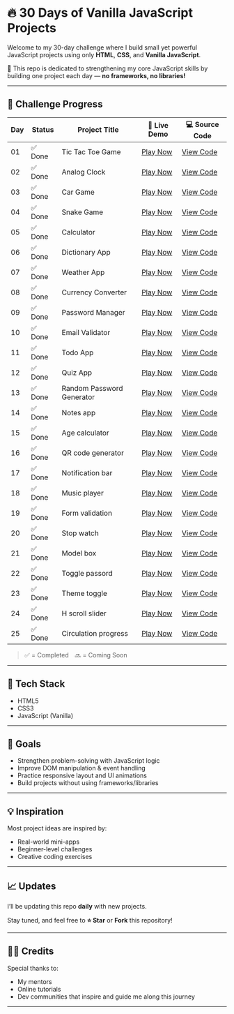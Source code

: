 # 🔥 30 Days of Vanilla JavaScript Projects

Welcome to my 30-day challenge where I build small yet powerful JavaScript projects using only **HTML**, **CSS**, and **Vanilla JavaScript**.

🚀 This repo is dedicated to strengthening my core JavaScript skills by building one project each day — **no frameworks, no libraries!**

---

## 📅 Challenge Progress

| Day | Status  | Project Title              | 🔗 Live Demo                                               | 💻 Source Code                                                             |
| --- | ------- | -------------------------- | ---------------------------------------------------------- | -------------------------------------------------------------------------- |
| 01  | ✅ Done | Tic Tac Toe Game           | [Play Now](https://malik-tic-tac-toe.vercel.app/)          | [View Code](01-tic-tac-toe-project)                                        |
| 02  | ✅ Done | Analog Clock               | [Play Now](https://malik-analog-clock.vercel.app/)         | [View Code](02-clock-project)                                              |
| 03  | ✅ Done | Car Game                   | [Play Now](https://malik-car-game.vercel.app/)             | [View Code](03-car-game-project)                                           |
| 04  | ✅ Done | Snake Game                 | [Play Now](https://malik-snake-game.vercel.app/)           | [View Code](https://github.com/malika34/Snake-game-js-project)             |
| 05  | ✅ Done | Calculator                 | [Play Now](https://malik-calculator.vercel.app/)           | [View Code](https://github.com/malika34/Calculator-js-project)             |
| 06  | ✅ Done | Dictionary App             | [Play Now](https://malik-dictionary-app.vercel.app/)       | [View Code](https://github.com/malika34/dictionary-app-js-project)         |
| 07  | ✅ Done | Weather App                | [Play Now](https://malik-weather-app.vercel.app/)          | [View Code](https://github.com/malika34/Weather-app-js-project)            |
| 08  | ✅ Done | Currency Converter         | [Play Now](https://malik-currency-converter.vercel.app/)   | [View Code](https://github.com/malika34/Currency-converter-js-project)     |
| 09  | ✅ Done | Password Manager           | [Play Now](https://malik-password-manager.vercel.app/)     | [View Code](https://github.com/malika34/Password-manager-js-project)       |
| 10  | ✅ Done | Email Validator            | [Play Now](https://malik-email-validator.vercel.app/)      | [View Code](https://github.com/malika34/Email-validator-js-project)        |
| 11  | ✅ Done | Todo App                   | [Play Now](https://malik-todo-app.vercel.app/)             | [View Code](https://github.com/malika34/Todo-app-js-project)               |
| 12  | ✅ Done | Quiz App                   | [Play Now](https://malik-quiz-app.vercel.app/)             | [View Code](https://github.com/malika34/Quiz-app-js-project)               |
| 13  | ✅ Done | Random Password Generator  | [Play Now](https://malik-random-password-generator.vercel.app/) | [View Code](https://github.com/malika34/Random-password-js-project) |
| 14  | ✅ Done | Notes app                  | [Play Now](https://malik-notes-app.vercel.app/)            |[View Code](https://github.com/malika34/Notes-app-js-project.git)           |
| 15  | ✅ Done | Age calculator             | [Play Now](https://malik-age-calculator.vercel.app/)       |[View Code](https://github.com/malika34/age-calculator-js-project.git)     |
| 16  | ✅ Done | QR code generator          | [Play Now](https://malik-qr-code.vercel.app/)              |[View Code](https://github.com/malika34/Qr-code-js-project.git)                     |
| 17  | ✅ Done | Notification bar          | [Play Now](https://malik-notification-bar.vercel.app/)      |[View Code](https://github.com/malika34/Notification-bar-js-project.git)    |
| 18  | ✅ Done | Music player              | [Play Now](https://malik-music-player.vercel.app/)          |[View Code](https://github.com/malika34/Music-player-js-project.git)    |
| 19  | ✅ Done | Form validation           | [Play Now](https://malik-form-validation.vercel.app/)       |[View Code](https://github.com/malika34/Form-validation-js-project.git)    |
| 20  | ✅ Done | Stop watch                | [Play Now](https://malik-stop-watch.vercel.app/)            |[View Code](https://github.com/malika34/Stop-watch-js-project.git)                 |
| 21  | ✅ Done | Model box                 | [Play Now](https://malik-model-box.vercel.app/)            |[View Code](https://github.com/malika34/Model-box-js-project.git)                   |
| 22  | ✅ Done | Toggle passord            |[Play Now](https://malik-model-box.vercel.app/)             |[View Code](https://github.com/malika34/Toggle-password-js-project.git)    |
| 23  | ✅ Done | Theme toggle              |[Play Now](https://malik-theme-toggle.vercel.app/)          |[View Code](https://github.com/malika34/Toggle-password-js-project.git)    |
| 24  | ✅ Done | H scroll slider           |[Play Now](https://malik-h-scroll-slider.vercel.app/)       |[View Code](https://github.com/malika34/Horizontal-scroll-slider-js-project.git)    |
| 25  | ✅ Done | Circulation progress      |[Play Now](https://malik-circulation-progress.vercel.app/)  |[View Code](https://github.com/malika34/Circulation-progress-js-project.git)    |
> ✅ = Completed 🔜 = Coming Soon 

---

## 📌 Tech Stack

- HTML5
- CSS3
- JavaScript (Vanilla)

---

## 🎯 Goals

- Strengthen problem-solving with JavaScript logic
- Improve DOM manipulation & event handling
- Practice responsive layout and UI animations
- Build projects without using frameworks/libraries

---

## 💡 Inspiration

Most project ideas are inspired by:

- Real-world mini-apps
- Beginner-level challenges
- Creative coding exercises

---

## 📈 Updates

I’ll be updating this repo **daily** with new projects.

Stay tuned, and feel free to **⭐ Star** or **Fork** this repository!

---

## 🙋‍♂️ Credits

Special thanks to:

- My mentors
- Online tutorials
- Dev communities that inspire and guide me along this journey

---
